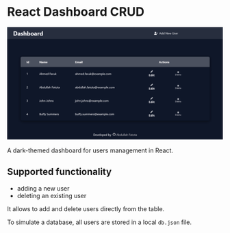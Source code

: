 # React Dashboard CRUD

![preview of React Dashboard CRUD running live](./public/preview.png)

A dark-themed dashboard for users management in React.

## Supported functionality

-   adding a new user
-   deleting an existing user

It allows to add and delete users directly from the table.

To simulate a database, all users are stored in a local `db.json` file.
